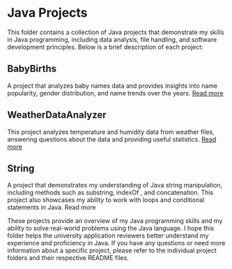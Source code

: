 # Java Projects

This folder contains a collection of Java projects that demonstrate my skills in Java programming, including data analysis, file handling, and software development principles. Below is a brief description of each project:

## BabyBirths

A project that analyzes baby names data and provides insights into name popularity, gender distribution, and name trends over the years. [Read more](./BabyBirths/README.md)

## WeatherDataAnalyzer

This project analyzes temperature and humidity data from weather files, answering questions about the data and providing useful statistics. [Read more](./WeatherDataAnalyzer/README.md)

## String

A project that demonstrates my understanding of Java string manipulation, including methods such as substring, indexOf
, and concatenation. This project also showcases my ability to work with loops and conditional statements in Java. Read more

These projects provide an overview of my Java programming skills and my ability to solve real-world problems using the Java language. I hope this folder helps the university application reviewers better understand my experience and proficiency in Java. If you have any questions or need more information about a specific project, please refer to the individual project folders and their respective README files.
